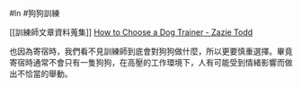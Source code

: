 #ln #狗狗訓練 

[[訓練師文章資料蒐集]]
[How to Choose a Dog Trainer - Zazie Todd](https://www.companionanimalpsychology.com/2016/12/how-to-choose-dog-trainer.html)

也因為寄宿時，我們看不見訓練師到底會對狗狗做什麼，所以更要慎重選擇。畢竟寄宿時通常不會只有一隻狗狗，在高壓的工作環境下，人有可能受到情緒影響而做出不恰當的舉動。